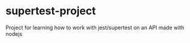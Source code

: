 # supertest-project
Project for learning how to work with jest/supertest on an API made with nodejs

